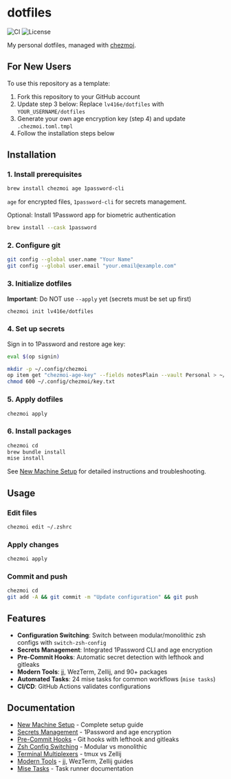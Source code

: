 # dotfiles

![CI](https://github.com/lv416e/dotfiles/workflows/Dotfiles%20CI/badge.svg)
![License](https://img.shields.io/github/license/lv416e/dotfiles)

My personal dotfiles, managed with [chezmoi](https://www.chezmoi.io/).

## For New Users

To use this repository as a template:

1. Fork this repository to your GitHub account
2. Update step 3 below: Replace `lv416e/dotfiles` with `YOUR_USERNAME/dotfiles`
3. Generate your own age encryption key (step 4) and update `.chezmoi.toml.tmpl`
4. Follow the installation steps below

## Installation

### 1. Install prerequisites

```sh
brew install chezmoi age 1password-cli
```
`age` for encrypted files, `1password-cli` for secrets management.

Optional: Install 1Password app for biometric authentication

```sh
brew install --cask 1password
```

### 2. Configure git

```sh
git config --global user.name "Your Name"
git config --global user.email "your.email@example.com"
```

### 3. Initialize dotfiles

**Important**: Do NOT use `--apply` yet (secrets must be set up first)

```sh
chezmoi init lv416e/dotfiles
```

### 4. Set up secrets

Sign in to 1Password and restore age key:

```sh
eval $(op signin)
```

```sh
mkdir -p ~/.config/chezmoi
op item get "chezmoi-age-key" --fields notesPlain --vault Personal > ~/.config/chezmoi/key.txt
chmod 600 ~/.config/chezmoi/key.txt
```

### 5. Apply dotfiles

```sh
chezmoi apply
```

### 6. Install packages

```sh
chezmoi cd
brew bundle install
mise install
```

See [New Machine Setup](docs/NEW_MACHINE_SETUP.md) for detailed instructions and troubleshooting.

## Usage

### Edit files

```sh
chezmoi edit ~/.zshrc
```

### Apply changes

```sh
chezmoi apply
```

### Commit and push

```sh
chezmoi cd
git add -A && git commit -m "Update configuration" && git push
```

## Features

- **Configuration Switching**: Switch between modular/monolithic zsh configs with `switch-zsh-config`
- **Secrets Management**: Integrated 1Password CLI and age encryption
- **Pre-Commit Hooks**: Automatic secret detection with lefthook and gitleaks
- **Modern Tools**: jj, WezTerm, Zellij, and 90+ packages
- **Automated Tasks**: 24 mise tasks for common workflows (`mise tasks`)
- **CI/CD**: GitHub Actions validates configurations

## Documentation

- [New Machine Setup](docs/NEW_MACHINE_SETUP.md) - Complete setup guide
- [Secrets Management](docs/SECRETS_MANAGEMENT.md) - 1Password and age encryption
- [Pre-Commit Hooks](docs/PRE_COMMIT_HOOKS.md) - Git hooks with lefthook and gitleaks
- [Zsh Config Switching](docs/ZSH_CONFIG_SWITCHING.md) - Modular vs monolithic
- [Terminal Multiplexers](docs/TERMINAL_MULTIPLEXERS.md) - tmux vs Zellij
- [Modern Tools](docs/NEW_TOOLS.md) - jj, WezTerm, Zellij guides
- [Mise Tasks](docs/MISE_TASKS.md) - Task runner documentation

